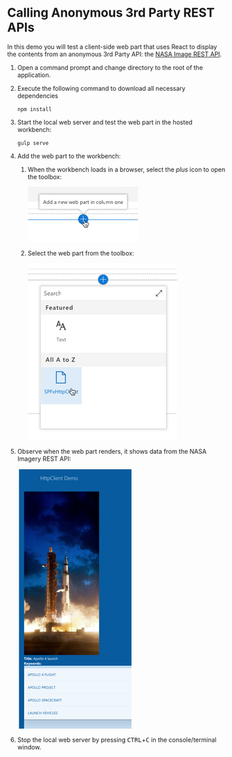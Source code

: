# Calling Anonymous 3rd Party REST APIs

In this demo you will test a client-side web part that uses React to display the contents from an anonymous 3rd Party API: the [NASA Image REST API](https://images.nasa.gov/docs/images.nasa.gov_api_docs.pdf).

1. Open a command prompt and change directory to the root of the application.
1. Execute the following command to download all necessary dependencies

    ```shell
    npm install
    ```

1. Start the local web server and test the web part in the hosted workbench:

    ```shell
    gulp serve
    ```

1. Add the web part to the workbench:
    1. When the workbench loads in a browser, select the *plus* icon to open the toolbox:

        ![Screenshot of the add web part control](../../Images/http-client-test-01.png)

    1. Select the web part from the toolbox:

        ![Screenshot of the web part in the toolbox](../../Images/http-client-test-02.png)

1. Observe when the web part renders, it shows data from the NASA Imagery REST API:

    ![Screenshot of the rendered web part](../../Images/http-client-test-03.png)

1. Stop the local web server by pressing <kbd>CTRL</kbd>+<kbd>C</kbd> in the console/terminal window.
